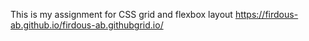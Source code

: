 
This is my assignment for CSS grid and flexbox layout https://firdous-ab.github.io/firdous-ab.githubgrid.io/
